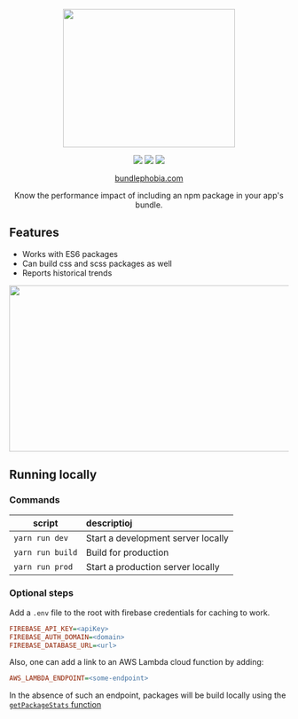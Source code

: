 
<p align="center">
    <img src="https://cdn.rawgit.com/pastelsky/bundlephobia/bundlephobia/assets/site-logo.svg" alt="" width="310" height="250" />
</p>
<p align="center">
  <img src="https://img.shields.io/travis/pastelsky/bundlephobia/bundlephobia.svg" />
  <img src="https://img.shields.io/npm/v/package-build-stats.svg" />
  <img src="https://img.shields.io/npm/l/package-build-stats.svg" />
</p>
<p align="center">
  <a href="https://bundlephobia.com"> bundlephobia.com </a> <br />
</p>
<p align="center">
  Know the performance impact of including an npm package in your app's bundle.
</p>

## Features
- Works with ES6 packages
- Can build css and scss packages as well
- Reports historical trends

<p align="center">
    <img src="https://s26.postimg.org/6yfqxgsex/ezgif-1-6c5c883f13.gif" width="600" height="300"/>
</p>


## Running locally
### Commands
| script        | descriptioj  |
| ------------- |:-------------|
| `yarn run dev`  | Start a development server locally |
| `yarn run build`    | Build for production      |
| `yarn run prod` | Start a production server locally      | 

### Optional steps
Add a `.env` file to the root with firebase credentials for caching to work.
  
  ```ini
FIREBASE_API_KEY=<apiKey>
FIREBASE_AUTH_DOMAIN=<domain>
FIREBASE_DATABASE_URL=<url>
  ```
  
  Also, one can add a link to an AWS Lambda cloud function by adding: 
  ```ini
AWS_LAMBDA_ENDPOINT=<some-endpoint>
```

In the absence of such an endpoint, packages will be build locally using the [`getPackageStats` function](https://github.com/pastelsky/package-build-stats)
